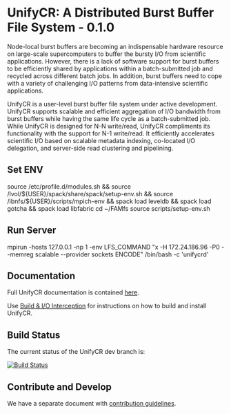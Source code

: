 # UnifyCR: A Distributed Burst Buffer File System - 0.1.0

Node-local burst buffers are becoming an indispensable hardware resource on
large-scale supercomputers to buffer the bursty I/O from scientific
applications. However, there is a lack of software support for burst buffers to
be efficiently shared by applications within a batch-submitted job and recycled
across different batch jobs. In addition, burst buffers need to cope with a
variety of challenging I/O patterns from data-intensive scientific
applications.

UnifyCR is a user-level burst buffer file system under active development.
UnifyCR supports scalable and efficient aggregation of I/O bandwidth from burst
buffers while having the same life cycle as a batch-submitted job. While UnifyCR
is designed for N-N write/read, UnifyCR compliments its functionality with the
support for N-1 write/read. It efficiently accelerates scientific I/O based on
scalable metadata indexing, co-located I/O delegation, and server-side read
clustering and pipelining.

## Set ENV
source /etc/profile.d/modules.sh && source /lvol/${USER}/spack/share/spack/setup-env.sh && source /ibnfs/${USER}/scripts/mpich-env && spack load leveldb && spack load gotcha && spack load libfabric
cd ~/FAMfs
source scripts/setup-env.sh

## Run Server
mpirun -hosts 127.0.0.1 -np 1 -env LFS_COMMAND "x -H 172.24.186.96 -P0 --memreg scalable --provider sockets ENCODE" /bin/bash -c 'unifycrd'

## Documentation
Full UnifyCR documentation is contained [here](http://unifycr.readthedocs.io).

Use [Build & I/O Interception](http://unifycr.readthedocs.io/en/latest/build-intercept.html)
for instructions on how to build and install UnifyCR.

## Build Status
The current status of the UnifyCR dev branch is:

[![Build Status](https://api.travis-ci.org/LLNL/UnifyCR.png?branch=dev)](https://travis-ci.org/LLNL/UnifyCR)

## Contribute and Develop
We have a separate document with
[contribution guidelines](./.github/CONTRIBUTING.md).
